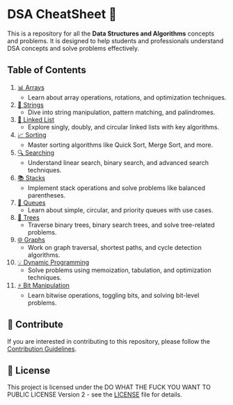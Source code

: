 # DSA CheatSheet 🚀

This is a repository for all the **Data Structures and Algorithms** concepts and problems. It is designed to help students and professionals understand DSA concepts and solve problems effectively.  

## Table of Contents  
1. [📊 Arrays](01arrays.md)  
   - Learn about array operations, rotations, and optimization techniques.  
2. [📝 Strings](2.strings.md)  
   - Dive into string manipulation, pattern matching, and palindromes.  
3. [🔗 Linked List](3.linked_list.md)  
   - Explore singly, doubly, and circular linked lists with key algorithms.  
4. [📈 Sorting](4.sorting.md)  
   - Master sorting algorithms like Quick Sort, Merge Sort, and more.  
5. [🔍 Searching](5.searching.md)  
   - Understand linear search, binary search, and advanced search techniques.  
6. [📚 Stacks](6.stacks.md)  
   - Implement stack operations and solve problems like balanced parentheses.  
7. [🚦 Queues](7.queues.md)  
   - Learn about simple, circular, and priority queues with use cases.  
8. [🌳 Trees](8.trees.md)  
   - Traverse binary trees, binary search trees, and solve tree-related problems.  
9. [🌐 Graphs](9.graphs.md)  
   - Work on graph traversal, shortest paths, and cycle detection algorithms.  
10. [💡 Dynamic Programming](10.dynamic_programming.md)  
    - Solve problems using memoization, tabulation, and optimization techniques.  
11. [⚡ Bit Manipulation](11.bit_manipulation.md)  
    - Learn bitwise operations, toggling bits, and solving bit-level problems.  

## 📝 Contribute

If you are interested in contributing to this repository, please follow the [Contribution Guidelines](CONTRIBUTING.md).

## 📜 License

This project is licensed under the   DO WHAT THE FUCK YOU WANT TO PUBLIC LICENSE Version 2 - see the [LICENSE](LICENSE) file for details.